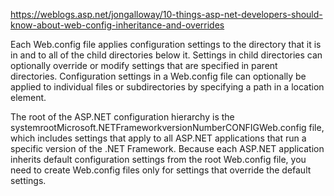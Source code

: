 https://weblogs.asp.net/jongalloway/10-things-asp-net-developers-should-know-about-web-config-inheritance-and-overrides

Each Web.config file applies configuration settings to the directory that it is in and to all of the child directories below it. Settings in child directories can optionally override or modify settings that are specified in parent directories. Configuration settings in a Web.config file can optionally be applied to individual files or subdirectories by specifying a path in a location element.

The root of the ASP.NET configuration hierarchy is the systemrootMicrosoft.NETFrameworkversionNumberCONFIGWeb.config file, which includes settings that apply to all ASP.NET applications that run a specific version of the .NET Framework. Because each ASP.NET application inherits default configuration settings from the root Web.config file, you need to create Web.config files only for settings that override the default settings.
